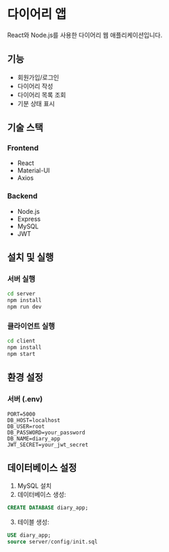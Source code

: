 # 다이어리 앱

React와 Node.js를 사용한 다이어리 웹 애플리케이션입니다.

## 기능

- 회원가입/로그인
- 다이어리 작성
- 다이어리 목록 조회
- 기분 상태 표시

## 기술 스택

### Frontend
- React
- Material-UI
- Axios

### Backend
- Node.js
- Express
- MySQL
- JWT

## 설치 및 실행

### 서버 실행
```bash
cd server
npm install
npm run dev
```

### 클라이언트 실행
```bash
cd client
npm install
npm start
```

## 환경 설정

### 서버 (.env)
```
PORT=5000
DB_HOST=localhost
DB_USER=root
DB_PASSWORD=your_password
DB_NAME=diary_app
JWT_SECRET=your_jwt_secret
```

## 데이터베이스 설정

1. MySQL 설치
2. 데이터베이스 생성:
```sql
CREATE DATABASE diary_app;
```
3. 테이블 생성:
```sql
USE diary_app;
source server/config/init.sql
``` 